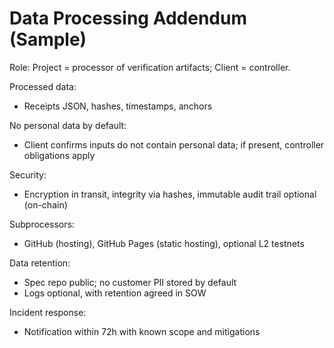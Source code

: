 # Data Processing Addendum (Sample)
Role: Project = processor of verification artifacts; Client = controller.

Processed data:
- Receipts JSON, hashes, timestamps, anchors

No personal data by default:
- Client confirms inputs do not contain personal data; if present, controller obligations apply

Security:
- Encryption in transit, integrity via hashes, immutable audit trail optional (on-chain)

Subprocessors:
- GitHub (hosting), GitHub Pages (static hosting), optional L2 testnets

Data retention:
- Spec repo public; no customer PII stored by default
- Logs optional, with retention agreed in SOW

Incident response:
- Notification within 72h with known scope and mitigations
